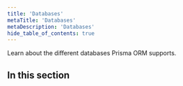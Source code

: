 ```yaml
---
title: 'Databases'
metaTitle: 'Databases'
metaDescription: 'Databases'
hide_table_of_contents: true
---
```


<!-- TopBlock -->

Learn about the different databases Prisma ORM supports.

## In this section

<!-- Subsections -->
